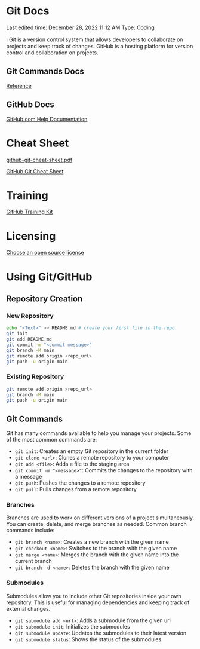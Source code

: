 # Git Docs

Last edited time: December 28, 2022 11:12 AM
Type: Coding

<aside>
ℹ️ Git is a version control system that allows developers to collaborate on projects and keep track of changes. GitHub is a hosting platform for version control and collaboration on projects.

</aside>

## Git Commands Docs

[Reference](https://git-scm.com/docs)

## GitHub Docs

[GitHub.com Help Documentation](https://docs.github.com/en)

# Cheat Sheet

[github-git-cheat-sheet.pdf](Git%20Docs%204b940d8c94434adbb196abf2ccf8b9ff/github-git-cheat-sheet.pdf)

[GitHub Git Cheat Sheet](https://training.github.com/downloads/github-git-cheat-sheet/)

# Training

[GitHub Training Kit](https://training.github.com/)

# Licensing

[Choose an open source license](https://choosealicense.com/)

# Using Git/GitHub

## Repository Creation

### New Repository

```bash
echo "<Text>" >> README.md # create your first file in the repo
git init
git add README.md
git commit -m "<commit message>"
git branch -M main
git remote add origin <repo_url>
git push -u origin main
```

### Existing Repository

```bash
git remote add origin >repo_url>
git branch -M main
git push -u origin main
```

## Git Commands

Git has many commands available to help you manage your projects. Some of the most common commands are:

- `git init`: Creates an empty Git repository in the current folder
- `git clone <url>`: Clones a remote repository to your computer
- `git add <file>`: Adds a file to the staging area
- `git commit -m "<message>"`: Commits the changes to the repository with a message
- `git push`: Pushes the changes to a remote repository
- `git pull`: Pulls changes from a remote repository

### Branches

Branches are used to work on different versions of a project simultaneously. You can create, delete, and merge branches as needed. Common branch commands include:

- `git branch <name>`: Creates a new branch with the given name
- `git checkout <name>`: Switches to the branch with the given name
- `git merge <name>`: Merges the branch with the given name into the current branch
- `git branch -d <name>`: Deletes the branch with the given name

### Submodules

Submodules allow you to include other Git repositories inside your own repository. This is useful for managing dependencies and keeping track of external changes.

- `git submodule add <url>`: Adds a submodule from the given url
- `git submodule init`: Initializes the submodules
- `git submodule update`: Updates the submodules to their latest version
- `git submodule status`: Shows the status of the submodules